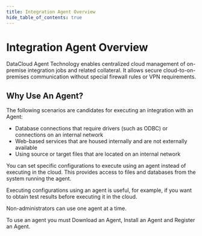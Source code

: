 ```yaml
---
title: Integration Agent Overview
hide_table_of_contents: true
---
```


# Integration Agent Overview

DataCloud Agent Technology enables centralized cloud management of on-premise integration jobs and related collateral. It allows secure cloud-to-on-premises communication without special firewall rules or VPN requirements.

## Why Use An Agent?

The following scenarios are candidates for executing an integration with an Agent:

* Database connections that require drivers (such as ODBC) or connections on an internal network
* Web-based services that are housed internally and are not externally available
* Using source or target files that are located on an internal network

You can set specific configurations to execute using an agent instead of executing in the cloud. This provides access to files and databases from the system running the agent.

Executing configurations using an agent is useful, for example, if you want to obtain test results before executing it in the cloud.

Non-administrators can use one agent at a time.

To use an agent you must Download an Agent, Install an Agent and Register an Agent.